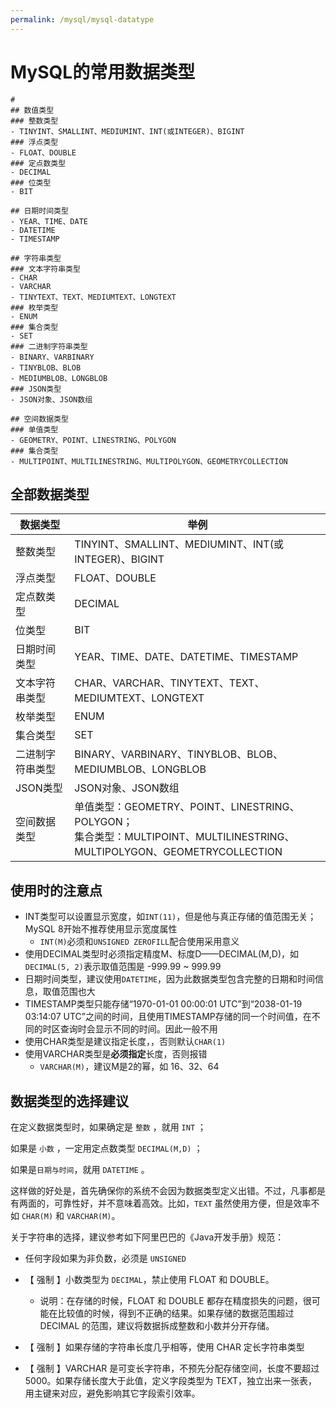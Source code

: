 ```yaml
---
permalink: /mysql/mysql-datatype
---
```


# MySQL的常用数据类型

```markmap
# 
## 数值类型
### 整数类型 
- TINYINT、SMALLINT、MEDIUMINT、INT(或INTEGER)、BIGINT
### 浮点类型
- FLOAT、DOUBLE
### 定点数类型
- DECIMAL
### 位类型
- BIT

## 日期时间类型
- YEAR、TIME、DATE
- DATETIME
- TIMESTAMP

## 字符串类型
### 文本字符串类型
- CHAR
- VARCHAR
- TINYTEXT、TEXT、MEDIUMTEXT、LONGTEXT
### 枚举类型
- ENUM
### 集合类型
- SET
### 二进制字符串类型
- BINARY、VARBINARY
- TINYBLOB、BLOB
- MEDIUMBLOB、LONGBLOB
### JSON类型
- JSON对象、JSON数组

## 空间数据类型
### 单值类型
- GEOMETRY、POINT、LINESTRING、POLYGON
### 集合类型
- MULTIPOINT、MULTILINESTRING、MULTIPOLYGON、GEOMETRYCOLLECTION
```

## 全部数据类型

| 数据类型 | 举例 |
| -------- | ---- |
| 整数类型 | TINYINT、SMALLINT、MEDIUMINT、INT(或INTEGER)、BIGINT |
| 浮点类型 | FLOAT、DOUBLE |
| 定点数类型 | DECIMAL |
| 位类型 | BIT |
| 日期时间类型 | YEAR、TIME、DATE、DATETIME、TIMESTAMP |
| 文本字符串类型 | CHAR、VARCHAR、TINYTEXT、TEXT、MEDIUMTEXT、LONGTEXT |
| 枚举类型 | ENUM |
| 集合类型 | SET |
| 二进制字符串类型 | BINARY、VARBINARY、TINYBLOB、BLOB、MEDIUMBLOB、LONGBLOB |
| JSON类型 | JSON对象、JSON数组 |
| 空间数据类型 | 单值类型：GEOMETRY、POINT、LINESTRING、POLYGON；<br>集合类型：MULTIPOINT、MULTILINESTRING、MULTIPOLYGON、GEOMETRYCOLLECTION |


## 使用时的注意点

- INT类型可以设置显示宽度，如`INT(11)`，但是他与真正存储的值范围无关；MySQL 8开始不推荐使用显示宽度属性
  - `INT(M)`必须和`UNSIGNED ZEROFILL`配合使用采用意义
- 使用DECIMAL类型时必须指定精度M、标度D——DECIMAL(M,D)，如`DECIMAL(5, 2)`表示取值范围是 -999.99 ~ 999.99
- 日期时间类型，建议使用`DATETIME`，因为此数据类型包含完整的日期和时间信息，取值范围也大
- TIMESTAMP类型只能存储“1970-01-01 00:00:01 UTC”到“2038-01-19 03:14:07 UTC”之间的时间，且使用TIMESTAMP存储的同一个时间值，在不同的时区查询时会显示不同的时间。因此一般不用
- 使用CHAR类型是建议指定长度，，否则默认`CHAR(1)`
- 使用VARCHAR类型是**必须指定**长度，否则报错
  -  `VARCHAR(M)`，建议M是2的幂，如 16、32、64


## 数据类型的选择建议

在定义数据类型时，如果确定是 `整数` ，就用 `INT` ；

如果是 `小数` ，一定用定点数类型 `DECIMAL(M,D)` ；

如果是`日期与时间`，就用 `DATETIME` 。

这样做的好处是，首先确保你的系统不会因为数据类型定义出错。不过，凡事都是有两面的，可靠性好，并不意味着高效。比如，`TEXT` 虽然使用方便，但是效率不如 `CHAR(M)` 和 `VARCHAR(M)`。

关于字符串的选择，建议参考如下阿里巴巴的《Java开发手册》规范：

- 任何字段如果为非负数，必须是 `UNSIGNED` 
- 【 强制 】小数类型为 `DECIMAL`，禁止使用 FLOAT 和 DOUBLE。
    - 说明：在存储的时候，FLOAT 和 DOUBLE 都存在精度损失的问题，很可能在比较值的时候，得到不正确的结果。如果存储的数据范围超过 DECIMAL 的范围，建议将数据拆成整数和小数并分开存储。

- 【 强制 】如果存储的字符串长度几乎相等，使用 CHAR 定长字符串类型
- 【 强制 】VARCHAR 是可变长字符串，不预先分配存储空间，长度不要超过 5000。如果存储长度大于此值，定义字段类型为 TEXT，独立出来一张表，用主键来对应，避免影响其它字段索引效率。



